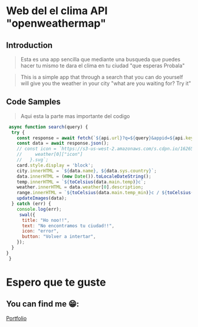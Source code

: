 # Web del el clima API "openweathermap"

## Introduction

> Esta es una app sencilla que mediante una busqueda que puedes hacer tu mismo te dara el clima en tu ciudad "que esperas Probala" 

>This is a simple app that through a search that you can do yourself will give you the weather in your city "what are you waiting for? Try it"

## Code Samples

> Aqui esta la parte mas importante del codigo 

```  js
 async function search(query) {
  try {
    const response = await fetch(`${api.url}?q=${query}&appid=${api.key}&lang=es`);
    const data = await response.json();
    // const icon = `https://s3-us-west-2.amazonaws.com/s.cdpn.io/162656/${
    //     weather[0]["icon"]
    //   }.svg`;
    card.style.display = 'block';
    city.innerHTML = `${data.name}, ${data.sys.country}`;
    data.innerHTML = (new Date()).toLocaleDateString();
    temp.innerHTML = `${toCelsius(data.main.temp)}c`;
    weather.innerHTML = data.weather[0].description;
    range.innerHTML = `${toCelsius(data.main.temp_min)}c / ${toCelsius(data.main.temp_max)}c`;
    updateImages(data);
  } catch (err) {
    console.log(err);
     swal({
      title: "Ho noo!!",
      text: "No encontramos tu ciudad!!",
      icon: "error",
      button: "Volver a intertar",
    });
  }
}
 }
```
# Espero que te guste 

## You can find me 😁:
[Portfolio](https://www.abrahandev.web.app)
